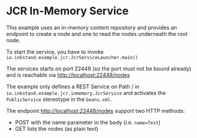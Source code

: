 # JCR In-Memory Service
This example uses an in-memory content repository and provides an endpoint to create a node and
one to read the nodes underneath the root node.

To start the service, you have to invoke `io.inkstand.example.jcr.JcrServiceLauncher.main()`

The services starts on port 22448 (so the port must not be bound already) and is reachable via [http://localhost:22448/nodes](http://localhost:22448/nodes)

The example only defines a REST Service on Path / in `io.inkstand.example.jcr.inmemory.JcrService` and activates the `PublicService`
stereotype in the `beans.xml`.

The endpoint [http://localhost:22448/nodes](http://localhost:22448/nodes) support two HTTP methods:

- POST with the name parameter in the body (i.e. `name=Test`)
- GET lists the nodes (as plain text)
